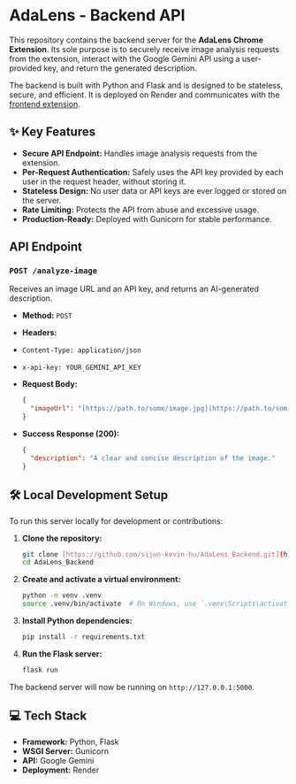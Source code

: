 # AdaLens - Backend API

This repository contains the backend server for the **AdaLens Chrome Extension**. Its sole purpose is to securely receive image analysis requests from the extension, interact with the Google Gemini API using a user-provided key, and return the generated description.

The backend is built with Python and Flask and is designed to be stateless, secure, and efficient. It is deployed on Render and communicates with the [frontend extension](https://github.com/sijun-kevin-hu/AdaLens).

## ✨ Key Features

- **Secure API Endpoint:** Handles image analysis requests from the extension.
- **Per-Request Authentication:** Safely uses the API key provided by each user in the request header, without storing it.
- **Stateless Design:** No user data or API keys are ever logged or stored on the server.
- **Rate Limiting:** Protects the API from abuse and excessive usage.
- **Production-Ready:** Deployed with Gunicorn for stable performance.

## API Endpoint

### `POST /analyze-image`

Receives an image URL and an API key, and returns an AI-generated description.

- **Method:** `POST`
- **Headers:**
- `Content-Type: application/json`
- `x-api-key: YOUR_GEMINI_API_KEY`
- **Request Body:**

    ```json
    {
      "imageUrl": "[https://path.to/some/image.jpg](https://path.to/some/image.jpg)"
    }
    ```

- **Success Response (200):**

    ```json
    {
      "description": "A clear and concise description of the image."
    }
    ```

## 🛠️ Local Development Setup

To run this server locally for development or contributions:

1. **Clone the repository:**

    ```bash
    git clone [https://github.com/sijun-kevin-hu/AdaLens_Backend.git](https://github.com/your-username/adalens-backend.git)
    cd AdaLens_Backend
    ```

2. **Create and activate a virtual environment:**

    ```bash
    python -m venv .venv
    source .venv/bin/activate  # On Windows, use `.venv\Scripts\activate`
    ```

3. **Install Python dependencies:**

    ```bash
    pip install -r requirements.txt
    ```

4. **Run the Flask server:**

    ```bash
    flask run
    ```

The backend server will now be running on `http://127.0.0.1:5000`.

## 💻 Tech Stack

- **Framework:** Python, Flask
- **WSGI Server:** Gunicorn
- **API:** Google Gemini
- **Deployment:** Render
